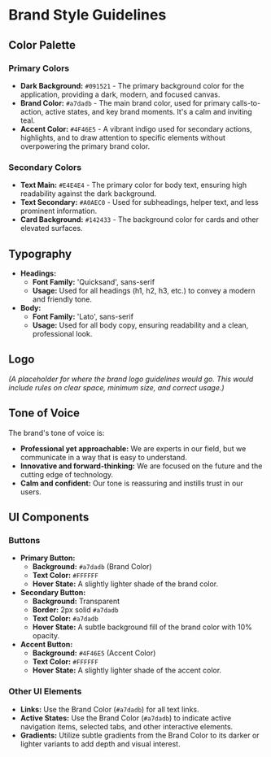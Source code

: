
# Brand Style Guidelines

## Color Palette

### Primary Colors
- **Dark Background:** `#091521` - The primary background color for the application, providing a dark, modern, and focused canvas.
- **Brand Color:** `#a7dadb` - The main brand color, used for primary calls-to-action, active states, and key brand moments. It's a calm and inviting teal.
- **Accent Color:** `#4F46E5` - A vibrant indigo used for secondary actions, highlights, and to draw attention to specific elements without overpowering the primary brand color.

### Secondary Colors
- **Text Main:** `#E4E4E4` - The primary color for body text, ensuring high readability against the dark background.
- **Text Secondary:** `#A0AEC0` - Used for subheadings, helper text, and less prominent information.
- **Card Background:** `#142433` - The background color for cards and other elevated surfaces.

## Typography

- **Headings:**
  - **Font Family:** 'Quicksand', sans-serif
  - **Usage:** Used for all headings (h1, h2, h3, etc.) to convey a modern and friendly tone.
- **Body:**
  - **Font Family:** 'Lato', sans-serif
  - **Usage:** Used for all body copy, ensuring readability and a clean, professional look.

## Logo

*(A placeholder for where the brand logo guidelines would go. This would include rules on clear space, minimum size, and correct usage.)*

## Tone of Voice

The brand's tone of voice is:
- **Professional yet approachable:** We are experts in our field, but we communicate in a way that is easy to understand.
- **Innovative and forward-thinking:** We are focused on the future and the cutting edge of technology.
- **Calm and confident:** Our tone is reassuring and instills trust in our users.

## UI Components

### Buttons

- **Primary Button:**
  - **Background:** `#a7dadb` (Brand Color)
  - **Text Color:** `#FFFFFF`
  - **Hover State:** A slightly lighter shade of the brand color.
- **Secondary Button:**
  - **Background:** Transparent
  - **Border:** 2px solid `#a7dadb`
  - **Text Color:** `#a7dadb`
  - **Hover State:** A subtle background fill of the brand color with 10% opacity.
- **Accent Button:**
  - **Background:** `#4F46E5` (Accent Color)
  - **Text Color:** `#FFFFFF`
  - **Hover State:** A slightly lighter shade of the accent color.

### Other UI Elements

- **Links:** Use the Brand Color (`#a7dadb`) for all text links.
- **Active States:** Use the Brand Color (`#a7dadb`) to indicate active navigation items, selected tabs, and other interactive elements.
- **Gradients:** Utilize subtle gradients from the Brand Color to its darker or lighter variants to add depth and visual interest.
